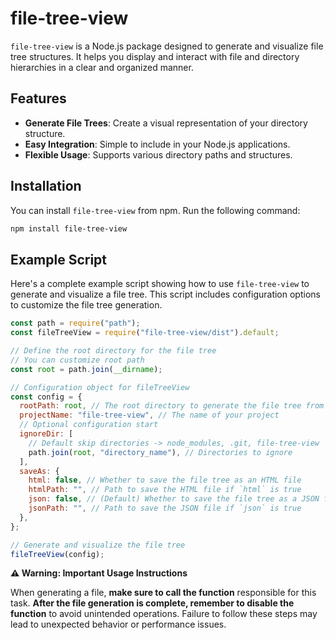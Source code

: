 # file-tree-view

`file-tree-view` is a Node.js package designed to generate and visualize file tree structures. It helps you display and interact with file and directory hierarchies in a clear and organized manner.

## Features

- **Generate File Trees**: Create a visual representation of your directory structure.
- **Easy Integration**: Simple to include in your Node.js applications.
- **Flexible Usage**: Supports various directory paths and structures.

## Installation

You can install `file-tree-view` from npm. Run the following command:

```bash
npm install file-tree-view
```

## Example Script

Here's a complete example script showing how to use `file-tree-view` to generate and visualize a file tree. This script includes configuration options to customize the file tree generation.

```javascript
const path = require("path");
const fileTreeView = require("file-tree-view/dist").default;

// Define the root directory for the file tree
// You can customize root path
const root = path.join(__dirname);

// Configuration object for fileTreeView
const config = {
  rootPath: root, // The root directory to generate the file tree from
  projectName: "file-tree-view", // The name of your project
  // Optional configuration start
  ignoreDir: [
    // Default skip directories -> node_modules, .git, file-tree-view
    path.join(root, "directory_name"), // Directories to ignore
  ],
  saveAs: {
    html: false, // Whether to save the file tree as an HTML file
    htmlPath: "", // Path to save the HTML file if `html` is true
    json: false, // (Default) Whether to save the file tree as a JSON file
    jsonPath: "", // Path to save the JSON file if `json` is true
  },
};

// Generate and visualize the file tree
fileTreeView(config);
```

**⚠️ Warning: Important Usage Instructions**

When generating a file, **make sure to call the function** responsible for this task. **After the file generation is complete, remember to disable the function** to avoid unintended operations. Failure to follow these steps may lead to unexpected behavior or performance issues.
